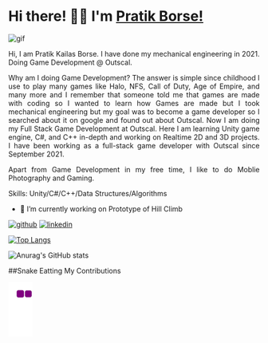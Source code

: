
# Hi there! 👋🏻 I'm <a href="https://www.linkedin.com/in/PratikKailasBorse/" target="_blank"> Pratik Borse! </a>
<p><img align ="centre" alt = "gif" src="<a href='https://www.freepik.com/vectors/play-game'>Play game vector created by pikisuperstar - www.freepik.com</a>" width="400" height="300" /></p>

<div align="justify">
  
Hi, I am Pratik Kailas Borse. I have done my mechanical engineering in 2021.
Doing Game Development @ Outscal.
  
Why am I doing Game Development?
  The answer is simple since childhood I use to play many games like Halo, NFS, Call of Duty, Age of Empire, and many more and I remember that someone told me that games are made with coding so I wanted to learn how Games are made but I took mechanical engineering but my goal was to become a game developer so I searched about it on google and found out about Outscal.
Now I am doing my Full Stack Game Development at Outscal. Here I am learning Unity game engine, C#, and C++ in-depth and working on Realtime 2D and 3D projects. I have been working as a full-stack game developer with Outscal since September 2021.

Apart from Game Development in my free time, I like to do Moblie  Photography and Gaming.


Skills: Unity/C#/C++/Data Structures/Algorithms

- 🔭 I’m currently working on Prototype of Hill Climb 



[<img src='https://cdn.jsdelivr.net/npm/simple-icons@3.0.1/icons/github.svg' alt='github' height='40'>](https://github.com/Zepar99)  [<img src='https://cdn.jsdelivr.net/npm/simple-icons@3.0.1/icons/linkedin.svg' alt='linkedin' height='40'>](https://www.linkedin.com/in/PratikKailasBorse/)  

[![Top Langs](https://github-readme-stats.vercel.app/api/top-langs/?username=Zepar99)](https://github.com/anuraghazra/github-readme-stats)

![Anurag's GitHub stats](https://github-readme-stats.vercel.app/api?username=Zepar99&theme=github_dark)
  
  ##Snake Eatting My Contributions
  
 ![snake gif](https://github.com/Zepar99/Zepar99/blob/output/github-contribution-grid-snake.gif)
